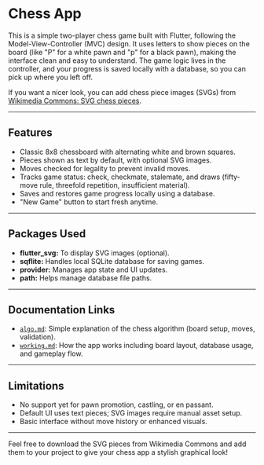 # Chess App

This is a simple two-player chess game built with Flutter, following the Model-View-Controller (MVC) design. It uses letters to show pieces on the board (like "P" for a white pawn and "p" for a black pawn), making the interface clean and easy to understand. The game logic lives in the controller, and your progress is saved locally with a database, so you can pick up where you left off.

If you want a nicer look, you can add chess piece images (SVGs) from [Wikimedia Commons: SVG chess pieces](https://commons.wikimedia.org/wiki/Category:SVG_chess_pieces).

---

## Features

- Classic 8x8 chessboard with alternating white and brown squares.  
- Pieces shown as text by default, with optional SVG images.  
- Moves checked for legality to prevent invalid moves.  
- Tracks game status: check, checkmate, stalemate, and draws (fifty-move rule, threefold repetition, insufficient material).  
- Saves and restores game progress locally using a database.  
- "New Game" button to start fresh anytime.

---

## Packages Used

- **flutter_svg:** To display SVG images (optional).  
- **sqflite:** Handles local SQLite database for saving games.  
- **provider:** Manages app state and UI updates.  
- **path:** Helps manage database file paths.

---

## Documentation Links

- [`algo.md`](./algo.md): Simple explanation of the chess algorithm (board setup, moves, validation).  
- [`working.md`](./working.md): How the app works including board layout, database usage, and gameplay flow.

---

## Limitations

- No support yet for pawn promotion, castling, or en passant.  
- Default UI uses text pieces; SVG images require manual asset setup.  
- Basic interface without move history or enhanced visuals.

---


Feel free to download the SVG pieces from Wikimedia Commons and add them to your project to give your chess app a stylish graphical look!
